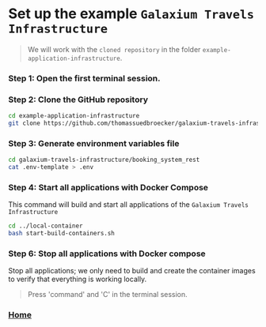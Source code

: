 # Set up the example `Galaxium Travels Infrastructure`

>We will work with the `cloned repository` in the folder `example-application-infrastructure`.

### Step 1: Open the first terminal session.

### Step 2: Clone the GitHub repository

```sh
cd example-application-infrastructure
git clone https://github.com/thomassuedbroecker/galaxium-travels-infrastructure
```

### Step 3: Generate environment variables file

```sh
cd galaxium-travels-infrastructure/booking_system_rest
cat .env-template > .env
```

### Step 4: Start all applications with Docker Compose

This command will build and start all applications of the `Galaxium Travels Infrastructure`

```sh
cd ../local-container
bash start-build-containers.sh
```

### Step 6: Stop all applications with Docker compose

Stop all applications; we only need to build and create the container images to verify that everything is working locally. 

>Press 'command' and 'C' in the terminal session.

### [Home](https://github.com/thomassuedbroecker/draft-galaxium-travels-mcp-compose-watsonx-orchestrate/blob/main/README.md)